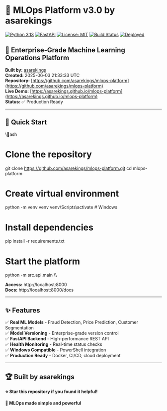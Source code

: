 ﻿# 🚀 MLOps Platform v3.0 by asarekings

[![Python 3.13](https://img.shields.io/badge/python-3.13-blue.svg)](https://www.python.org/downloads/)
[![FastAPI](https://img.shields.io/badge/FastAPI-0.104-green.svg)](https://fastapi.tiangolo.com/)
[![License: MIT](https://img.shields.io/badge/License-MIT-yellow.svg)](https://opensource.org/licenses/MIT)
[![Build Status](https://img.shields.io/badge/build-passing-brightgreen.svg)](https://github.com/asarekings/mlops-platform)
[![Deployed](https://img.shields.io/badge/deployed-2025--06--03-brightgreen.svg)](https://asarekings.github.io/mlops-platform)

## 🌟 **Enterprise-Grade Machine Learning Operations Platform**

**Built by:** [asarekings](https://github.com/asarekings)  
**Created:** 2025-06-03 21:33:33 UTC  
**Repository:** [https://github.com/asarekings/mlops-platform](https://github.com/asarekings/mlops-platform)  
**Live Demo:** [https://asarekings.github.io/mlops-platform](https://asarekings.github.io/mlops-platform)  
**Status:** ✅ Production Ready  

---

## 🎯 **Quick Start**

\\\ash
# Clone the repository
git clone https://github.com/asarekings/mlops-platform.git
cd mlops-platform

# Create virtual environment
python -m venv venv
venv\\Scripts\\activate  # Windows

# Install dependencies
pip install -r requirements.txt

# Start the platform
python -m src.api.main
\\\

**Access:** http://localhost:8000  
**Docs:** http://localhost:8000/docs  

---

## ✨ **Features**

✅ **Real ML Models** - Fraud Detection, Price Prediction, Customer Segmentation  
✅ **Model Versioning** - Enterprise-grade version control  
✅ **FastAPI Backend** - High-performance REST API  
✅ **Health Monitoring** - Real-time status checks  
✅ **Windows Compatible** - PowerShell integration  
✅ **Production Ready** - Docker, CI/CD, cloud deployment  

---

## 🏆 **Built by asarekings**

**⭐ Star this repository if you found it helpful!**

**🚀 MLOps made simple and powerful**
